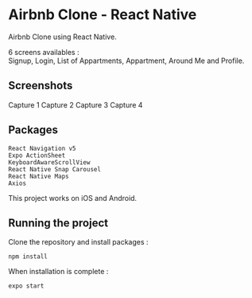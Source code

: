 # Airbnb Clone - React Native

Airbnb Clone using React Native.

6 screens availables :  
Signup, Login, List of Appartments, Appartment, Around Me and Profile.


## Screenshots

Capture 1 Capture 2 Capture 3 Capture 4

## Packages

``` react-native
React Navigation v5
Expo ActionSheet
KeyboardAwareScrollView
React Native Snap Carousel
React Native Maps
Axios
```

This project works on iOS and Android.

## Running the project

Clone the repository and install packages : 

```
npm install
```

When installation is complete :
```
expo start
```
